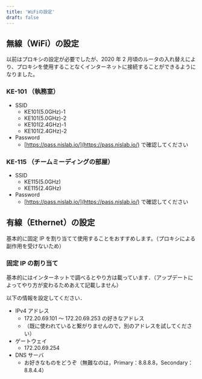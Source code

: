 ```yaml
---
title: 'WiFiの設定'
draft: false
---
```


## 無線（WiFi）の設定

以前はプロキシの設定が必要でしたが、2020 年 2 月頃のルータの入れ替えにより、プロキシを使用することなくインターネットに接続することができるようになりました。

### KE-101 （執務室）

- SSID
  - KE101(5.0GHz)-1
  - KE101(5.0GHz)-2
  - KE101(2.4GHz)-1
  - KE101(2.4GHz)-2
- Password
  - [https://pass.nislab.io/](https://pass.nislab.io/) で確認してください

### KE-115 （チームミーディングの部屋）

- SSID
  - KE115(5.0GHz)
  - KE115(2.4GHz)
- Password
  - [https://pass.nislab.io/](https://pass.nislab.io/) で確認してください

## 有線（Ethernet）の設定

基本的に固定 IP を割り当てて使用することをおすすめします。（プロキシによる副作用を受けないため）

### 固定 IP の割り当て

基本的にはインターネットで調べるとやり方は載っています．（アップデートによってやり方が変わるためあえて記載しません）

以下の情報を設定してください．

- IPv4 アドレス
  - 172.20.69.101 〜 172.20.69.253 の好きなアドレス
  - （既に使われていると繋がりませんので，別のアドレスを試してください）
- ゲートウェイ
  - 172.20.69.254
- DNS サーバ
  - お好きなものをどうぞ（無難なのは，Primary：8.8.8.8，Secondary：8.8.4.4）
